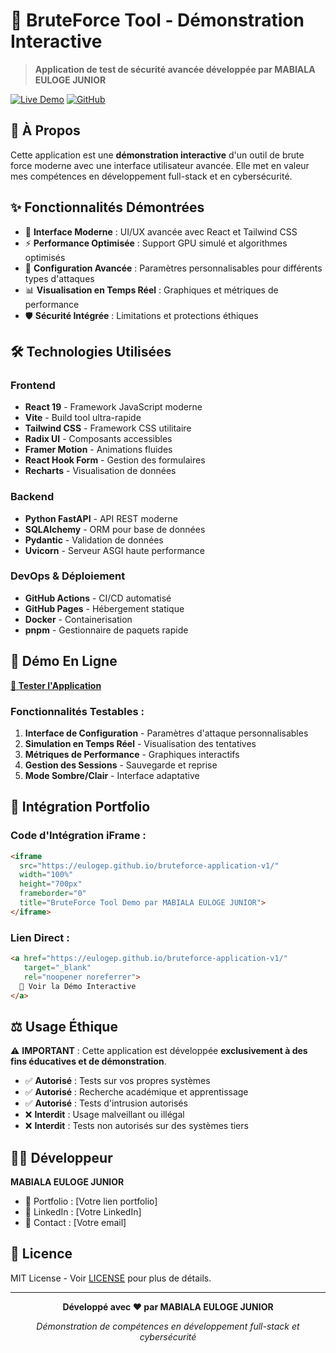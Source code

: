 # 🔐 BruteForce Tool - Démonstration Interactive

> **Application de test de sécurité avancée développée par MABIALA EULOGE JUNIOR**

[![Live Demo](https://img.shields.io/badge/Live%20Demo-Available-brightgreen?style=for-the-badge)](https://eulogep.github.io/bruteforce-application-v1/)
[![GitHub](https://img.shields.io/badge/GitHub-Repository-black?style=for-the-badge&logo=github)](https://github.com/eulogep/bruteforce-application-v1)

## 🎯 À Propos

Cette application est une **démonstration interactive** d'un outil de brute force moderne avec une interface utilisateur avancée. Elle met en valeur mes compétences en développement full-stack et en cybersécurité.

## ✨ Fonctionnalités Démontrées

- 🎨 **Interface Moderne** : UI/UX avancée avec React et Tailwind CSS
- ⚡ **Performance Optimisée** : Support GPU simulé et algorithmes optimisés
- 🔧 **Configuration Avancée** : Paramètres personnalisables pour différents types d'attaques
- 📊 **Visualisation en Temps Réel** : Graphiques et métriques de performance
- 🛡️ **Sécurité Intégrée** : Limitations et protections éthiques

## 🛠️ Technologies Utilisées

### Frontend
- **React 19** - Framework JavaScript moderne
- **Vite** - Build tool ultra-rapide
- **Tailwind CSS** - Framework CSS utilitaire
- **Radix UI** - Composants accessibles
- **Framer Motion** - Animations fluides
- **React Hook Form** - Gestion des formulaires
- **Recharts** - Visualisation de données

### Backend
- **Python FastAPI** - API REST moderne
- **SQLAlchemy** - ORM pour base de données
- **Pydantic** - Validation de données
- **Uvicorn** - Serveur ASGI haute performance

### DevOps & Déploiement
- **GitHub Actions** - CI/CD automatisé
- **GitHub Pages** - Hébergement statique
- **Docker** - Containerisation
- **pnpm** - Gestionnaire de paquets rapide

## 🚀 Démo En Ligne

**[🔗 Tester l'Application](https://eulogep.github.io/bruteforce-application-v1/)**

### Fonctionnalités Testables :
1. **Interface de Configuration** - Paramètres d'attaque personnalisables
2. **Simulation en Temps Réel** - Visualisation des tentatives
3. **Métriques de Performance** - Graphiques interactifs
4. **Gestion des Sessions** - Sauvegarde et reprise
5. **Mode Sombre/Clair** - Interface adaptative

## 📱 Intégration Portfolio

### Code d'Intégration iFrame :
```html
<iframe 
  src="https://eulogep.github.io/bruteforce-application-v1/" 
  width="100%" 
  height="700px" 
  frameborder="0"
  title="BruteForce Tool Demo par MABIALA EULOGE JUNIOR">
</iframe>
```

### Lien Direct :
```html
<a href="https://eulogep.github.io/bruteforce-application-v1/" 
   target="_blank" 
   rel="noopener noreferrer">
  🔐 Voir la Démo Interactive
</a>
```

## ⚖️ Usage Éthique

⚠️ **IMPORTANT** : Cette application est développée **exclusivement à des fins éducatives et de démonstration**. 

- ✅ **Autorisé** : Tests sur vos propres systèmes
- ✅ **Autorisé** : Recherche académique et apprentissage
- ✅ **Autorisé** : Tests d'intrusion autorisés
- ❌ **Interdit** : Usage malveillant ou illégal
- ❌ **Interdit** : Tests non autorisés sur des systèmes tiers

## 👨‍💻 Développeur

**MABIALA EULOGE JUNIOR**
- 🔗 Portfolio : [Votre lien portfolio]
- 💼 LinkedIn : [Votre LinkedIn]
- 📧 Contact : [Votre email]

## 📜 Licence

MIT License - Voir [LICENSE](./LICENSE) pour plus de détails.

---

<div align="center">
  <p><strong>Développé avec ❤️ par MABIALA EULOGE JUNIOR</strong></p>
  <p><em>Démonstration de compétences en développement full-stack et cybersécurité</em></p>
</div>
